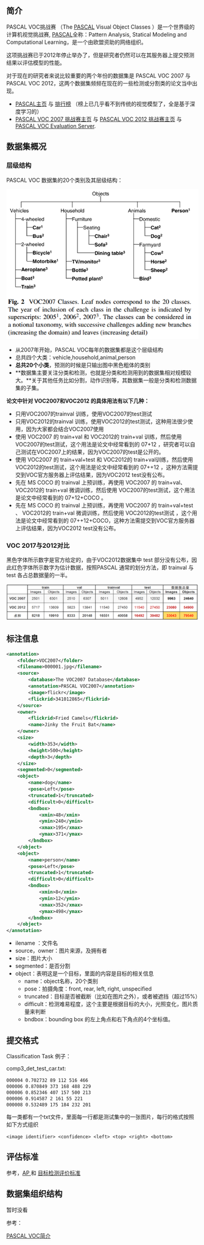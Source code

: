 ## 简介

PASCAL VOC挑战赛 （The [PASCAL](http://pascallin2.ecs.soton.ac.uk/) Visual Object Classes ）是一个世界级的计算机视觉挑战赛, [PASCAL](http://www.pascal-network.org/)全称：Pattern Analysis, Statical Modeling and Computational Learning，是一个由欧盟资助的网络组织。 

这项挑战赛已于2012年停止举办了，但是研究者仍然可以在其服务器上提交预测结果以评估模型的性能。 

对于现在的研究者来说比较重要的两个年份的数据集是 PASCAL VOC 2007 与 PASCAL VOC 2012，这两个数据集频频在现在的一些检测或分割类的论文当中出现。 

+ [PASCAL主页](http://host.robots.ox.ac.uk/pascal/VOC/) 与 [排行榜](http://host.robots.ox.ac.uk:8080/leaderboard/main_bootstrap.php) （榜上已几乎看不到传统的视觉模型了，全是基于深度学习的）
+ [PASCAL VOC 2007 挑战赛主页](http://host.robots.ox.ac.uk/pascal/VOC/voc2007/) 与 [PASCAL VOC 2012 挑战赛主页](http://host.robots.ox.ac.uk/pascal/VOC/voc2012/) 与 [PASCAL VOC Evaluation Server](http://host.robots.ox.ac.uk:8080/).



## 数据集概况

### 层级结构

PASCAL VOC 数据集的20个类别及其层级结构：

![1522997065951](assets/1522997065951.png) 

+ 从2007年开始，PASCAL VOC每年的数据集都是这个层级结构
+ 总共四个大类：vehicle,household,animal,person
+ **总共20个小类**，预测的时候是只输出图中黑色粗体的类别
+ **数据集主要关注分类和检测，也就是分类和检测用到的数据集相对规模较大。**关于其他任务比如分割，动作识别等，其数据集一般是分类和检测数据集的子集。



**论文中针对 VOC2007和VOC2012 的具体用法有以下几种：**

+ 只用VOC2007的trainval 训练，使用VOC2007的test测试
+ 只用VOC2012的trainval 训练，使用VOC2012的test测试，这种用法很少使用，因为大家都会结合VOC2007使用
+ 使用 VOC2007 的 train+val 和 VOC2012的 train+val 训练，然后使用 VOC2007的test测试，这个用法是论文中经常看到的 07+12 ，研究者可以自己测试在VOC2007上的结果，因为VOC2007的test是公开的。
+ 使用 VOC2007 的 train+val+test 和 VOC2012的 train+val训练，然后使用 VOC2012的test测试，这个用法是论文中经常看到的 07++12 ，这种方法需提交到VOC官方服务器上评估结果，因为VOC2012 test没有公布。
+ 先在 MS COCO 的 trainval 上预训练，再使用 VOC2007 的 train+val、 VOC2012的 train+val 微调训练，然后使用 VOC2007的test测试，这个用法是论文中经常看到的 07+12+COCO 。
+ 先在 MS COCO 的 trainval 上预训练，再使用 VOC2007 的 train+val+test 、 VOC2012的 train+val 微调训练，然后使用 VOC2012的test测试 ，这个用法是论文中经常看到的 07++12+COCO，这种方法需提交到VOC官方服务器上评估结果，因为VOC2012 test没有公布。

### VOC 2017与2012对比

黑色字体所示数字是官方给定的，由于VOC2012数据集中 test 部分没有公布，因此红色字体所示数字为估计数据，按照PASCAL 通常的划分方法，即 trainval 与test 各占总数据量的一半。

![1523033381386](assets/1523033381386.png)



## 标注信息

```xml
<annotation>
	<folder>VOC2007</folder>
	<filename>000001.jpg</filename>
	<source>
		<database>The VOC2007 Database</database>
		<annotation>PASCAL VOC2007</annotation>
		<image>flickr</image>
		<flickrid>341012865</flickrid>
	</source>
	<owner>
		<flickrid>Fried Camels</flickrid>
		<name>Jinky the Fruit Bat</name>
	</owner>
	<size>
		<width>353</width>
		<height>500</height>
		<depth>3</depth>
	</size>
	<segmented>0</segmented>
	<object>
		<name>dog</name>
		<pose>Left</pose>
		<truncated>1</truncated>
		<difficult>0</difficult>
		<bndbox>
			<xmin>48</xmin>
			<ymin>240</ymin>
			<xmax>195</xmax>
			<ymax>371</ymax>
		</bndbox>
	</object>
	<object>
		<name>person</name>
		<pose>Left</pose>
		<truncated>1</truncated>
		<difficult>0</difficult>
		<bndbox>
			<xmin>8</xmin>
			<ymin>12</ymin>
			<xmax>352</xmax>
			<ymax>498</ymax>
		</bndbox>
	</object>
</annotation>
```

+ ilename ：文件名
+ source，owner：图片来源，及拥有者
+ size：图片大小
+ segmented：是否分割
+ object：表明这是一个目标，里面的内容是目标的相关信息
  + name：object名称，20个类别
  + pose：拍摄角度：front, rear, left, right, unspecified
  + truncated：目标是否被截断（比如在图片之外），或者被遮挡（超过15%）
  + difficult：检测难易程度，这个主要是根据目标的大小，光照变化，图片质量来判断
  + bndbox：bounding box 的左上角点和右下角点的4个坐标值。 



## 提交格式

Classification Task 例子：

comp3_det_test_car.txt: 

```
000004 0.702732 89 112 516 466
000006 0.870849 373 168 488 229
000006 0.852346 407 157 500 213
000006 0.914587 2 161 55 221
000008 0.532489 175 184 232 201
```

每一类都有一个txt文件，里面每一行都是测试集中的一张图片，每行的格式按照如下方式组织 

```
<image identifier> <confidence> <left> <top> <right> <bottom>
```

## 评估标准

参考，[AP ](AP) 和 [目标检测评价标准](目标检测评价标准mAP)





## 数据集组织结构

暂时没看



参考：

[PASCAL VOC简介](https://arleyzhang.github.io/articles/1dc20586/)

